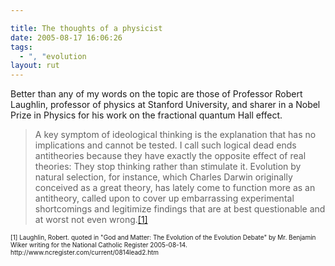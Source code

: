```yaml
---

title: The thoughts of a physicist
date: 2005-08-17 16:06:26
tags:
  - ", "evolution
layout: rut
---
```


<p>Better than any of my words on the topic are those of Professor Robert Laughlin, professor of physics at Stanford University, and sharer in a Nobel Prize in Physics for his work on the fractional quantum Hall effect.</p>  <blockquote>A key symptom of ideological thinking is the explanation that has no implications and cannot be tested. I call such logical dead ends antitheories because they have exactly the opposite effect of real theories: They stop thinking rather than stimulate it. Evolution by natural selection, for instance, which Charles Darwin originally conceived as a great theory, has lately come to function more as an antitheory, called upon to cover up embarrassing experimental shortcomings and legitimize findings that are at best questionable and at worst not even wrong.<a href="http://www.ncregister.com/current/0814lead2.htm">[1]</a></blockquote>  <font size="-2"> [1] Laughlin, Robert.  quoted in "God and Matter: The Evolution of the Evolution Debate" by Mr. Benjamin Wiker writing for the National Catholic Register 2005-08-14. http://www.ncregister.com/current/0814lead2.htm </font>

